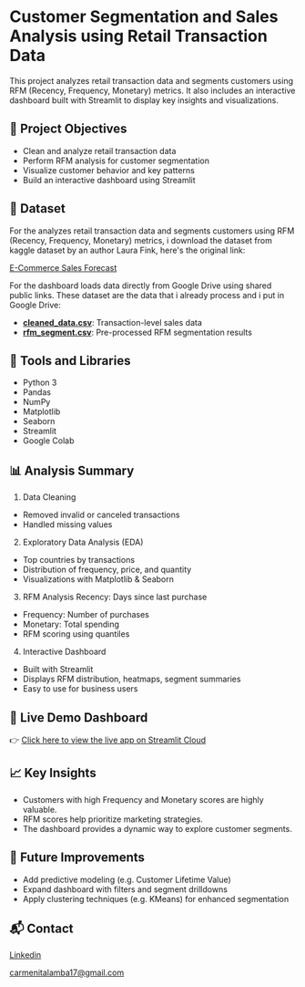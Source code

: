# Customer Segmentation and Sales Analysis using Retail Transaction Data

This project analyzes retail transaction data and segments customers using RFM (Recency, Frequency, Monetary) metrics. It also includes an interactive dashboard built with Streamlit to display key insights and visualizations.

## 📌 Project Objectives
- Clean and analyze retail transaction data
- Perform RFM analysis for customer segmentation
- Visualize customer behavior and key patterns
- Build an interactive dashboard using Streamlit

## 📁 Dataset

For the analyzes retail transaction data and segments customers using RFM (Recency, Frequency, Monetary) metrics, i download the dataset from kaggle dataset by an author Laura Fink, here's the original link:

[E-Commerce Sales Forecast](https://www.kaggle.com/code/allunia/e-commerce-sales-forecast/input?select=data.csv)

For the dashboard loads data directly from Google Drive using shared public links. These dataset are the data that i already process and i put in Google Drive:

- **[cleaned_data.csv](https://drive.google.com/file/d/1_zEIUvWkEo53Ejzdr4zhB4O8U76vhMmN/view?usp=sharing)**: Transaction-level sales data 
- **[rfm_segment.csv](https://drive.google.com/file/d/1lhBDx7Wk_6btlPQ4b1K80ZvQRJ0XaF8G/view?usp=sharing)**: Pre-processed RFM segmentation results

## 🧰 Tools and Libraries
- Python 3
- Pandas
- NumPy
- Matplotlib
- Seaborn
- Streamlit
- Google Colab

## 📊 Analysis Summary
1. Data Cleaning
  - Removed invalid or canceled transactions
  - Handled missing values
    
2. Exploratory Data Analysis (EDA)
  - Top countries by transactions
  - Distribution of frequency, price, and quantity
  - Visualizations with Matplotlib & Seaborn
    
3. RFM Analysis
  Recency: Days since last purchase
  - Frequency: Number of purchases
  - Monetary: Total spending
  - RFM scoring using quantiles

4. Interactive Dashboard
- Built with Streamlit
- Displays RFM distribution, heatmaps, segment summaries
- Easy to use for business users

## 🔗 Live Demo Dashboard 

👉 [Click here to view the live app on Streamlit Cloud](https://customer-segmentationdashboard.streamlit.app/)


## 📈 Key Insights
- Customers with high Frequency and Monetary scores are highly valuable.
- RFM scores help prioritize marketing strategies.
- The dashboard provides a dynamic way to explore customer segments.

## 📌 Future Improvements
- Add predictive modeling (e.g. Customer Lifetime Value)
- Expand dashboard with filters and segment drilldowns
- Apply clustering techniques (e.g. KMeans) for enhanced segmentation

## 📬 Contact
[Linkedin](https://www.linkedin.com/in/carmenita-lamba-6a7555220/)

carmenitalamba17@gmail.com
